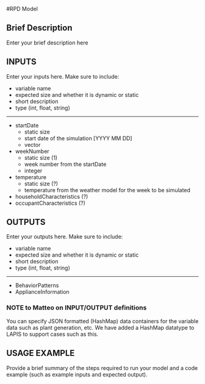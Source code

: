 #RPD Model

## Brief Description
Enter your brief description here

## INPUTS
Enter your inputs here.  Make sure to include:

* variable name
* expected size and whether it is dynamic or static
* short description
* type (int, float, string)

---

* startDate 
  * static size
  * start date of the simulation [YYYY MM DD]
  * vector<integer>
* weekNumber 
  * static size (1)
  * week number from the startDate
  * integer
* temperature
  * static size (?)
  * temperature from the weather model for the week to be simulated
* householdCharacteristics (?)
* occupantCharacteristics (?)


## OUTPUTS
Enter your outputs here.  Make sure to include:
* variable name
* expected size and whether it is dynamic or static
* short description
* type (int, float, string)

---
* BehaviorPatterns
* ApplianceInformation

### NOTE to Matteo on INPUT/OUTPUT definitions
You can specify JSON formatted (HashMap) data containers for the variable data such as plant generation, etc.  We have added a HashMap datatype to LAPIS to support cases such as this.

## USAGE EXAMPLE
Provide a brief summary of the steps required to run your model and a code example (such as example inputs and expected output).
